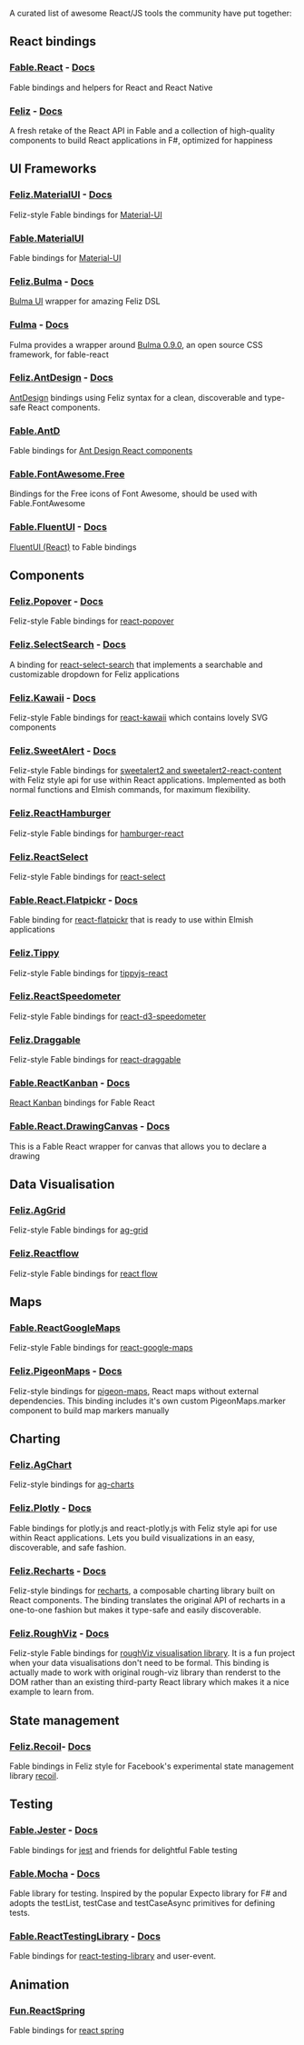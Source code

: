 A curated list of awesome React/JS tools the community have put together:

## React bindings

### [Fable.React](https://www.nuget.org/packages/Fable.React/) - [Docs](https://github.com/fable-compiler/fable-react) 
Fable bindings and helpers for React and React Native

### [Feliz](https://www.nuget.org/packages/Feliz/) - [Docs](https://zaid-ajaj.github.io/Feliz/)
A fresh retake of the React API in Fable and a collection of high-quality components to build React applications in F#, optimized for happiness

## UI Frameworks

### [Feliz.MaterialUI](https://www.nuget.org/packages/Feliz.MaterialUI/) - [Docs](https://shmew.github.io/Feliz.MaterialUI/) 
Feliz-style Fable bindings for [Material-UI](https://material-ui.com/)

### [Fable.MaterialUI](https://www.nuget.org/packages/Fable.MaterialUI/)
Fable bindings for [Material-UI](https://material-ui.com/)

### [Feliz.Bulma](https://www.nuget.org/packages/Feliz.Bulma/) - [Docs](https://www.nuget.org/packages/Feliz.Bulma/)
[Bulma UI](https://bulma.io) wrapper for amazing Feliz DSL

### [Fulma](https://www.nuget.org/packages/Fulma/) - [Docs](https://fulma.github.io/Fulma/)
Fulma provides a wrapper around [Bulma 0.9.0](https://bulma.io), an open source CSS framework, for fable-react

### [Feliz.AntDesign](https://www.nuget.org/packages/Feliz.AntDesign/) - [Docs](https://zaid-ajaj.github.io/Feliz.AntDesign/)
[AntDesign](https://ant.design/) bindings using Feliz syntax for a clean, discoverable and type-safe React components.

### [Fable.AntD](https://www.nuget.org/packages/Fable.AntD/)
Fable bindings for [Ant Design React components]((https://ant.design/))

### [Fable.FontAwesome.Free](https://www.nuget.org/packages/Fable.FontAwesome.Free/)
Bindings for the Free icons of Font Awesome, should be used with Fable.FontAwesome

### [Fable.FluentUI](https://www.nuget.org/packages/Fable.FluentUI/) - [Docs](https://github.com/JordanMarr/Fable.FluentUI)
[FluentUI (React)](https://www.npmjs.com/package/@fluentui/react) to Fable bindings


## Components 

### [Feliz.Popover](https://www.nuget.org/packages/Feliz.Popover/) - [Docs](https://www.nuget.org/packages/Feliz.Popover/) 
Feliz-style Fable bindings for [react-popover](https://github.com/littlebits/react-popover)

### [Feliz.SelectSearch](https://www.nuget.org/packages/Feliz.SelectSearch/) - [Docs](https://www.nuget.org/packages/Feliz.SelectSearch/)
A binding for [react-select-search](https://react-select-search.com/) that implements a searchable and customizable dropdown for Feliz applications

### [Feliz.Kawaii](https://www.nuget.org/packages/Feliz.Kawaii/) - [Docs](https://www.nuget.org/packages/Feliz.Kawaii/)
Feliz-style Fable bindings for [react-kawaii](https://react-kawaii.vercel.app/) which contains lovely SVG components

### [Feliz.SweetAlert](https://www.nuget.org/packages/Feliz.SweetAlert/) - [Docs](https://www.nuget.org/packages/Feliz.SweetAlert/)
Feliz-style Fable bindings for [sweetalert2 and sweetalert2-react-content](https://sweetalert2.github.io/) with Feliz style api for use within React applications. Implemented as both normal functions and Elmish commands, for maximum flexibility.

### [Feliz.ReactHamburger](https://www.nuget.org/packages/Feliz.ReactHamburger/)
Feliz-style Fable bindings for [hamburger-react](https://hamburger-react.netlify.app/)

### [Feliz.ReactSelect](https://www.nuget.org/packages/Feliz.ReactSelect/0.0.1-alpha)
Feliz-style Fable bindings for [react-select](https://react-select.com/home)

### [Fable.React.Flatpickr](https://www.nuget.org/packages/Fable.React.Flatpickr/) - [Docs](https://zaid-ajaj.github.io/Fable.React.Flatpickr/)
Fable binding for [react-flatpickr](https://www.npmjs.com/package/react-flatpickr) that is ready to use within Elmish applications

### [Feliz.Tippy](https://www.nuget.org/packages/Feliz.Tippy/0.0.3-alpha)
Feliz-style Fable bindings for [tippyjs-react](https://github.com/atomiks/tippyjs-react)

### [Feliz.ReactSpeedometer](https://www.nuget.org/packages/Feliz.ReactSpeedometer/)
Feliz-style Fable bindings for [react-d3-speedometer](https://palerdot.in/react-d3-speedometer/)

### [Feliz.Draggable](https://www.nuget.org/packages/Feliz.Draggable/0.0.1-alpha)
Feliz-style Fable bindings for [react-draggable](https://www.npmjs.com/package/react-draggable)

### [Fable.ReactKanban](https://www.nuget.org/packages/Fable.ReactKanban/) - [Docs](https://github.com/uxsoft/Fable.ReactKanban)
[React Kanban](https://github.com/lourenci/react-kanban) bindings for Fable React

### [Fable.React.DrawingCanvas](https://www.nuget.org/packages/Fable.React.DrawingCanvas/) - [Docs](https://github.com/davedawkins/Fable.React.DrawingCanvas)
This is a Fable React wrapper for canvas that allows you to declare a drawing

## Data Visualisation

### [Feliz.AgGrid](https://www.nuget.org/packages/Feliz.AgGrid/)
Feliz-style Fable bindings for [ag-grid](https://www.ag-grid.com/)

### [Feliz.Reactflow](https://www.nuget.org/packages/Feliz.Markdown/)
Feliz-style Fable bindings for [react flow](https://reactflow.dev/)

## Maps 

### [Fable.ReactGoogleMaps](https://www.nuget.org/packages/Fable.ReactGoogleMaps/)
Feliz-style Fable bindings for [react-google-maps](https://www.npmjs.com/package/react-google-maps)

### [Feliz.PigeonMaps](https://www.nuget.org/packages/Feliz.PigeonMaps/) - [Docs](https://zaid-ajaj.github.io/Feliz/#/Visualizations/PigeonMaps) 
Feliz-style bindings for [pigeon-maps](https://github.com/mariusandra/pigeon-maps), React maps without external dependencies. This binding includes it's own custom PigeonMaps.marker component to build map markers manually

## Charting 

### [Feliz.AgChart](https://www.nuget.org/packages/Feliz.AgChart/)
Feliz-style bindings for [ag-charts](https://www.ag-grid.com/react-charts/overview/)

### [Feliz.Plotly](https://www.nuget.org/packages/Feliz.Plotly/) - [Docs](https://shmew.github.io/Feliz.Plotly/)
Fable bindings for plotly.js and react-plotly.js with Feliz style api for use within React applications. Lets you build visualizations in an easy, discoverable, and safe fashion.

### [Feliz.Recharts](https://www.nuget.org/packages/Feliz.Recharts/) - [Docs](https://zaid-ajaj.github.io/Feliz/#/Visualizations/Recharts)
Feliz-style bindings for [recharts](https://recharts.org/en-US/), a composable charting library built on React components. The binding translates the original API of recharts in a one-to-one fashion but makes it type-safe and easily discoverable.

### [Feliz.RoughViz](https://www.nuget.org/packages/Feliz.RoughViz/) - [Docs](https://zaid-ajaj.github.io/Feliz/#/Visualizations/RoughViz)
Feliz-style Fable bindings for [roughViz visualisation library](https://github.com/jwilber/roughViz). It is a fun project when your data visualisations don't need to be formal. This binding is actually made to work with original rough-viz library than renderst to the DOM rather than an existing third-party React library which makes it a nice example to learn from.

## State management 

### [Feliz.Recoil](https://www.nuget.org/packages/Feliz.Recoil/)- [Docs](https://zaid-ajaj.github.io/Feliz/#/Misc/Recoil)
Fable bindings in Feliz style for Facebook's experimental state management library [recoil](https://github.com/facebookexperimental/Recoil).

## Testing 

### [Fable.Jester](https://zaid-ajaj.github.io/Feliz/#/Testing/Frameworks/Jest) - [Docs](https://shmew.github.io/Fable.Jester/#/)
Fable bindings for [jest](https://jestjs.io/) and friends for delightful Fable testing

### [Fable.Mocha](https://zaid-ajaj.github.io/Feliz/#/Testing/Frameworks/Mocha) - [Docs](https://zaid-ajaj.github.io/Feliz/#/Testing/Frameworks/Mocha)
Fable library for testing. Inspired by the popular Expecto library for F# and adopts the testList, testCase and testCaseAsync primitives for defining tests.

### [Fable.ReactTestingLibrary](https://zaid-ajaj.github.io/Feliz/#/Testing/Utilities/RTL) - [Docs](https://zaid-ajaj.github.io/Feliz/#/Testing/Utilities/RTL)
Fable bindings for [react-testing-library](https://testing-library.com/docs/react-testing-library/intro/) and user-event.

## Animation 

### [Fun.ReactSpring](https://www.nuget.org/packages/Fun.ReactSpring/1.0.0-beta8)
Fable bindings for [react spring](https://react-spring.io/)

